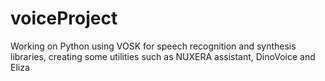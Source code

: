 # voiceProject
Working on Python using VOSK for speech recognition and synthesis libraries, creating some utilities such as NUXERA assistant, DinoVoice and Eliza  
